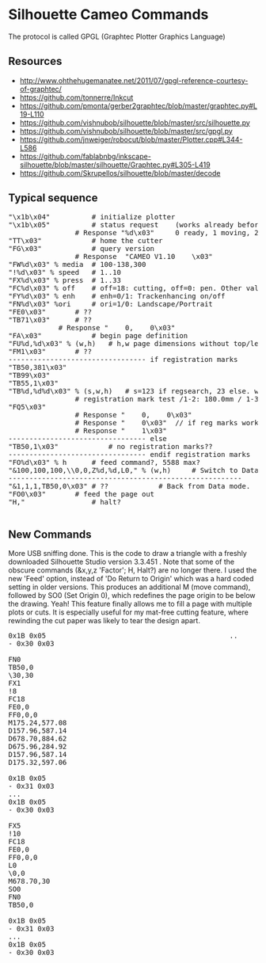 Silhouette Cameo Commands
=========================

The protocol is called GPGL (Graphtec Plotter Graphics Language)

Resources
---------

 * http://www.ohthehugemanatee.net/2011/07/gpgl-reference-courtesy-of-graphtec/
 * https://github.com/tonnerre/Inkcut
 * https://github.com/pmonta/gerber2graphtec/blob/master/graphtec.py#L19-L110
 * https://github.com/vishnubob/silhouette/blob/master/src/silhouette.py
 * https://github.com/vishnubob/silhouette/blob/master/src/gpgl.py
 * https://github.com/jnweiger/robocut/blob/master/Plotter.cpp#L344-L586
 * https://github.com/fablabnbg/inkscape-silhouette/blob/master/silhouette/Graphtec.py#L305-L419
 * https://github.com/Skrupellos/silhouette/blob/master/decode

Typical sequence
----------------

<pre>
"\x1b\x04"  		# initialize plotter
"\x1b\x05"  		# status request	(works already before initialize)
	    		# Response "%d\x03" 	0 ready, 1 moving, 2 empty tray
"TT\x03"    		# home the cutter
"FG\x03"    		# query version
	    		# Response  "CAMEO V1.10    \x03"
"FW%d\x03" % media	# 100-138,300
"!%d\x03" % speed	# 1..10
"FX%d\x03" % press	# 1..33
"FC%d\x03" % off	# off=18: cutting, off=0: pen. Other values unknown. 	#FC p,q,[n] [t]
"FY%d\x03" % enh	# enh=0/1: Trackenhancing on/off
"FN%d\x03" %ori		# ori=1/0: Landscape/Portrait
"FE0\x03"		# ??
"TB71\x03"		# ??
			# Response "    0,    0\x03"
"FA\x03"     		# begin page definition
"FU%d,%d\x03" % (w,h)	# h,w page dimensions without top/left margin. Needed to start left.
"FM1\x03"		# ??
--------------------------------- if registration marks
"TB50,381\x03"
"TB99\x03"
"TB55,1\x03"
"TB%d,%d%d\x03" % (s,w,h)	# s=123 if regsearch, 23 else. w=regwidth*20, h=reglength*20
				# registration mark test /1-2: 180.0mm / 1-3: 230.0mm (origin 15mmx20mm)
"FQ5\x03"
				# Response "    0,    0\x03"
				# Response "    0\x03"	// if reg marks work we get 3 messages back
				# Response "    1\x03"
--------------------------------- else
"TB50,1\x03" 			# no registration marks??
--------------------------------- endif registration marks
"FO%d\x03" % h		# feed command?, 5588 max?
"&100,100,100,\\0,0,Z%d,%d,L0," % (w,h)		# Switch to Data mode....
--------------------------------------------------------
"&1,1,1,TB50,0\x03"	# ??			# Back from Data mode.
"FO0\x03"		# feed the page out
"H,"         		# halt?

</pre>


New Commands
------------
More USB sniffing done. This is the code to draw a triangle with a freshly downloaded Silhouette Studio version 3.3.451 . Note that some of the obscure commands (&x,y,z 'Factor'; H, Halt?) are no longer there. 
I used the new 'Feed' option, instead of 'Do Return to Origin' which was a hard coded setting in older versions. This produces an additional M (move command), followed by SO0 (Set Origin 0), which redefines the page origin to be below the drawing. Yeah! This feature finally allows me to fill a page with multiple plots or cuts. It is especially useful for my mat-free cutting feature, where rewinding the cut paper was likely to tear the design apart.

<pre>
0x1B 0x05                                            ..
- 0x30 0x03

FN0
TB50,0
\30,30
FX1
!8
FC18
FE0,0
FF0,0,0
M175.24,577.08
D157.96,587.14
D678.70,884.62
D675.96,284.92
D157.96,587.14
D175.32,597.06

0x1B 0x05
- 0x31 0x03
...
0x1B 0x05
- 0x30 0x03

FX5
!10
FC18
FE0,0
FF0,0,0
L0
\0,0
M678.70,30
SO0
FN0
TB50,0

0x1B 0x05
- 0x31 0x03
...
0x1B 0x05
- 0x30 0x03

</pre>
